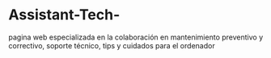 # Assistant-Tech-
pagina web especializada en la colaboración en mantenimiento preventivo y correctivo, soporte técnico, tips y cuidados para el ordenador 
